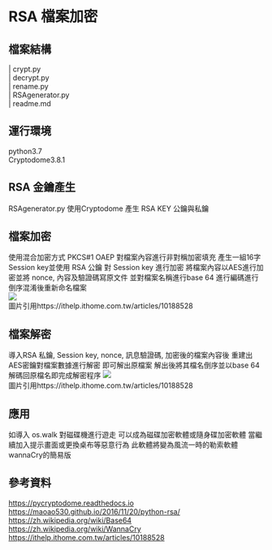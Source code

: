 RSA 檔案加密
=============

檔案結構
-------------
| crypt.py  
| decrypt.py  
| rename.py  
| RSAgenerator.py  
| readme.md  

運行環境
-------------
python3.7  
Cryptodome3.8.1

RSA 金鑰產生
-------------
RSAgenerator.py 使用Cryptodome 產生 RSA KEY 公鑰與私鑰

檔案加密
-------------
使用混合加密方式 PKCS#1 OAEP  對檔案內容進行非對稱加密填充
產生一組16字Session key並使用 RSA 公鑰 對 Session key 進行加密
將檔案內容以AES進行加密並將 nonce, 內容及驗證碼寫原文件
並對檔案名稱進行base 64 進行編碼進行倒序混淆後重新命名檔案  
![](https://d1dwq032kyr03c.cloudfront.net/upload/images/20170106/20103434cTJ19UZgTu.jpg)  
圖片引用https://ithelp.ithome.com.tw/articles/10188528  

檔案解密
-------------
導入RSA 私鑰, Session key, nonce, 訊息驗證碼, 加密後的檔案內容後
重建出AES密鑰對檔案數據進行解密
即可解出原檔案
解出後將其檔名倒序並以base 64 解碼回原檔名即完成解密程序
![](https://d1dwq032kyr03c.cloudfront.net/upload/images/20170106/20103434tEe0Y1MwCN.jpg)  
圖片引用https://ithelp.ithome.com.tw/articles/10188528  

應用
-------------
如導入 os.walk 對磁碟機進行遊走
可以成為磁碟加密軟體或隨身碟加密軟體
當繼續加入提示畫面或更換桌布等惡意行為
此軟體將變為風流一時的勒索軟體wannaCry的簡易版

參考資料
-------------
https://pycryptodome.readthedocs.io  
https://maoao530.github.io/2016/11/20/python-rsa/  
https://zh.wikipedia.org/wiki/Base64  
https://zh.wikipedia.org/wiki/WannaCry  
https://ithelp.ithome.com.tw/articles/10188528
